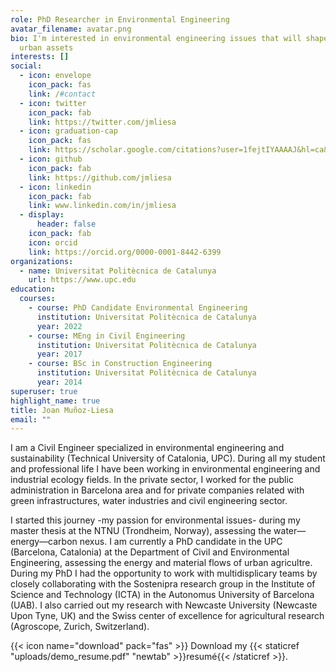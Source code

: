 ```yaml
---
role: PhD Researcher in Environmental Engineering
avatar_filename: avatar.png
bio: I'm interested in environmental engineering issues that will shape future
  urban assets
interests: []
social:
  - icon: envelope
    icon_pack: fas
    link: /#contact
  - icon: twitter
    icon_pack: fab
    link: https://twitter.com/jmliesa
  - icon: graduation-cap
    icon_pack: fas
    link: https://scholar.google.com/citations?user=1fejtIYAAAAJ&hl=ca&oi=ao
  - icon: github
    icon_pack: fab
    link: https://github.com/jmliesa
  - icon: linkedin
    icon_pack: fab
    link: www.linkedin.com/in/jmliesa
  - display:
      header: false
    icon_pack: fab
    icon: orcid
    link: https://orcid.org/0000-0001-8442-6399
organizations:
  - name: Universitat Politècnica de Catalunya
    url: https://www.upc.edu
education:
  courses:
    - course: PhD Candidate Environmental Engineering
      institution: Universitat Politècnica de Catalunya
      year: 2022
    - course: MEng in Civil Engineering
      institution: Universitat Politècnica de Catalunya
      year: 2017
    - course: BSc in Construction Engineering
      institution: Universitat Politècnica de Catalunya
      year: 2014
superuser: true
highlight_name: true
title: Joan Muñoz-Liesa
email: ""
---
```

I am a Civil Engineer specialized in environmental engineering and sustainability (Technical University of Catalonia, UPC). During all my student and professional life I have been working in environmental engineering and industrial ecology fields. In the private sector, I worked for the public administration in Barcelona area and for private companies related with green infrastructures, water industries and civil engineering sector. 

I started this journey -my passion for environmental issues- during my master thesis at the NTNU (Trondheim, Norway), assessing the water—energy—carbon nexus. I am currently a PhD candidate in the UPC (Barcelona, Catalonia) at the Department of Civil and Environmental Engineering, assessing the energy and material flows of urban agricultre. During my PhD I had the opportunity to work with multidisplicary teams by closely collaborating with the Sostenipra research group in the Institute of Science and Technology (ICTA) in the Autonomus University of Barcelona (UAB). I also carried out my research with Newcaste University (Newcaste Upon Tyne, UK) and the Swiss center of excellence for agricultural research (Agroscope, Zurich, Switzerland).   

{{< icon name="download" pack="fas" >}} Download my {{< staticref "uploads/demo_resume.pdf" "newtab" >}}resumé{{< /staticref >}}.